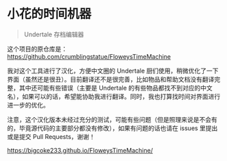 # 小花的时间机器
> Undertale 存档编辑器

这个项目的原仓库是：https://github.com/crumblingstatue/FloweysTimeMachine

我对这个工具进行了汉化，方便中文圈的 Undertale 厨们使用，稍微优化了一下界面（虽然还是很丑）。目前翻译还不是很完善，比如物品和帮助文档没有翻译完整，其中还可能有些错误（主要是 Undertale 的有些物品都找不到对应的中文名），如果可以的话，希望能协助我进行翻译。同时，我也打算找时间对界面进行进一步的优化。

注意，这个汉化版本未经过充分的测试，可能有些问题（但是照理来说是不会有的，毕竟源代码的主要部分都没有修改），如果有问题的话也请在 issues 里提出或是提交 Pull Requests，谢谢！

https://bigcoke233.github.io/FloweysTimeMachine/
